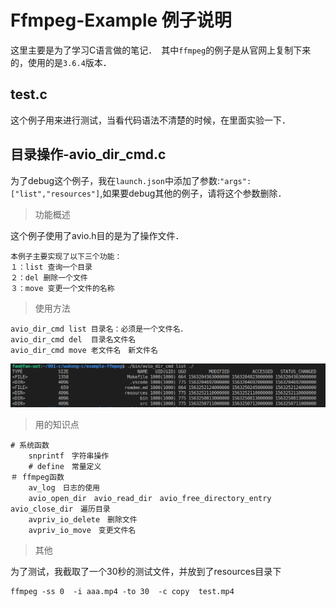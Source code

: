 # Ffmpeg-Example 例子说明

这里主要是为了学习C语言做的笔记．　其中`ffmpeg`的例子是从官网上复制下来的，使用的是`3.6.4`版本．





## test.c

这个例子用来进行测试，当看代码语法不清楚的时候，在里面实验一下．



## 目录操作-avio_dir_cmd.c

为了debug这个例子，我在`launch.json`中添加了参数:`"args": ["list","resources"]`,如果要debug其他的例子，请将这个参数删除．



> 功能概述

这个例子使用了avio.h目的是为了操作文件．

```
本例子主要实现了以下三个功能：
１：list 查询一个目录
２：del 删除一个文件
３：move 变更一个文件的名称

```



> 使用方法

```
avio_dir_cmd list 目录名：必须是一个文件名．
avio_dir_cmd del  目录名文件名
avio_dir_cmd move 老文件名　新文件名

```
![alt](doc/imgs/avio_dir_cmd-result.png)



> 用的知识点	

```
# 系统函数
	snprintf　字符串操作
	# define　常量定义
＃ ffmpeg函数
	av_log　日志的使用
	avio_open_dir　avio_read_dir　avio_free_directory_entry　avio_close_dir　遍历目录
	avpriv_io_delete　删除文件
	avpriv_io_move　变更文件名
```



> 其他

为了测试，我截取了一个30秒的测试文件，并放到了resources目录下

```
ffmpeg -ss 0  -i aaa.mp4 -to 30  -c copy  test.mp4
```

